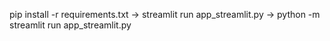 pip install -r requirements.txt ->
streamlit run app_streamlit.py 	->
python -m streamlit run app_streamlit.py	
